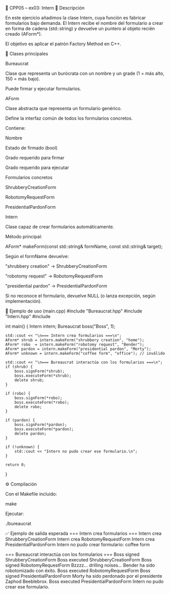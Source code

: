 📌 CPP05 – ex03: Intern
📝 Descripción

En este ejercicio añadimos la clase Intern, cuya función es fabricar formularios bajo demanda.
El Intern recibe el nombre del formulario a crear en forma de cadena (std::string) y devuelve un puntero al objeto recién creado (AForm*).

El objetivo es aplicar el patrón Factory Method en C++.

📂 Clases principales

Bureaucrat

Clase que representa un burócrata con un nombre y un grade (1 = más alto, 150 = más bajo).

Puede firmar y ejecutar formularios.

AForm

Clase abstracta que representa un formulario genérico.

Define la interfaz común de todos los formularios concretos.

Contiene:

Nombre

Estado de firmado (bool)

Grado requerido para firmar

Grado requerido para ejecutar

Formularios concretos

ShrubberyCreationForm

RobotomyRequestForm

PresidentialPardonForm

Intern

Clase capaz de crear formularios automáticamente.

Método principal:

AForm* makeForm(const std::string& formName, const std::string& target);


Según el formName devuelve:

"shrubbery creation" → ShrubberyCreationForm

"robotomy request" → RobotomyRequestForm

"presidential pardon" → PresidentialPardonForm

Si no reconoce el formulario, devuelve NULL (o lanza excepción, según implementación).

📂 Ejemplo de uso (main.cpp)
#include "Bureaucrat.hpp"
#include "Intern.hpp"
#include <iostream>

int main() {
    Intern intern;
    Bureaucrat boss("Boss", 1);

    std::cout << "\n=== Intern crea formularios ===\n";
    AForm* shrub = intern.makeForm("shrubbery creation", "home");
    AForm* robo  = intern.makeForm("robotomy request", "Bender");
    AForm* pardon = intern.makeForm("presidential pardon", "Morty");
    AForm* unknown = intern.makeForm("coffee form", "office"); // inválido

    std::cout << "\n=== Bureaucrat interactúa con los formularios ===\n";
    if (shrub) {
        boss.signForm(*shrub);
        boss.executeForm(*shrub);
        delete shrub;
    }

    if (robo) {
        boss.signForm(*robo);
        boss.executeForm(*robo);
        delete robo;
    }

    if (pardon) {
        boss.signForm(*pardon);
        boss.executeForm(*pardon);
        delete pardon;
    }

    if (!unknown) {
        std::cout << "Intern no pudo crear ese formulario.\n";
    }

    return 0;
}

⚙️ Compilación

Con el Makefile incluido:

make


Ejecutar:

./bureaucrat

✅ Ejemplo de salida esperada
=== Intern crea formularios ===
Intern crea ShrubberyCreationForm
Intern crea RobotomyRequestForm
Intern crea PresidentialPardonForm
Intern no pudo crear formulario: coffee form

=== Bureaucrat interactúa con los formularios ===
Boss signed ShrubberyCreationForm
Boss executed ShrubberyCreationForm
Boss signed RobotomyRequestForm
Bzzzz... drilling noises... Bender ha sido robotomizado con éxito.
Boss executed RobotomyRequestForm
Boss signed PresidentialPardonForm
Morty ha sido perdonado por el presidente Zaphod Beeblebrox.
Boss executed PresidentialPardonForm
Intern no pudo crear ese formulario.
